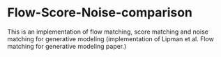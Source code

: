 # Flow-Score-Noise-comparison
This is an implementation of flow matching, score matching and noise matching for generative modeling (implementation of Lipman et al. Flow matching for generative modeling paper.)
